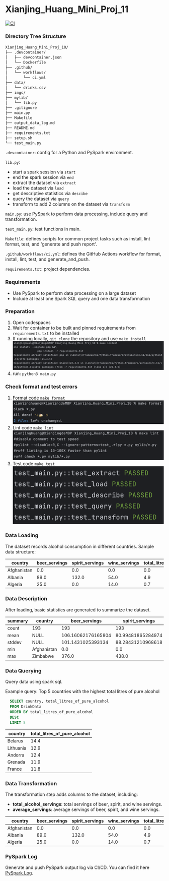 # Xianjing_Huang_Mini_Proj_11
[![CI](https://github.com/nogibjj/Xianjing_Huang_Mini_Proj_10/actions/workflows/ci.yml/badge.svg)](https://github.com/nogibjj/Xianjing_Huang_Mini_Proj_10/actions/workflows/ci.yml)

### Directory Tree Structure
```
Xianjing_Huang_Mini_Proj_10/
├── .devcontainer/
│   ├── devcontainer.json
│   └── Dockerfile
├── .github/
│   └── workflows/
│       └── ci.yml
├── data/
│   └── drinks.csv
├── imgs/
├── mylib/
│   └── lib.py
├── .gitignore
├── main.py
├── Makefile
├── output_data_log.md
├── README.md
├── requirements.txt
├── setup.sh
└── test_main.py
```
`.devcontainer`: config for a Python and PySpark environment.

`lib.py`: 
* start a spark session via `start`
* end the spark session via `end`
* extract the dataset via `extract`
* load the dataset via `load`
* get descriptive statistics via `descibe`
* query the dataset via `query`
* transform to add 2 columns on the dataset via `transform`

`main.py`: use PySpark to perform data processing, include query and transformation.

`test_main.py`: test functions in main.

`Makefile`: defines scripts for common project tasks such as install, lint format, test, and 'generate and push report'.

`.github/workflows/ci.yml`: defines the GitHub Actions workflow for format, install, lint, test, and generate_and_push.

`requirements.txt`: project dependencies.

### Requirements
* Use PySpark to perform data processing on a large dataset
* Include at least one Spark SQL query and one data transformation

### Preparation
1. Open codespaces
2. Wait for container to be built and pinned requirements from `requirements.txt` to be installed
3. If running locally, `git clone` the repository and use `make install`
   ![0](/imgs/000.png)
4. run: `python3 main.py`

### Check format and test errors
1. Format code `make format`
   ![1](/imgs/001.png)
2. Lint code `make lint`
   ![2](/imgs/002.png)
3. Test code `make test`
   ![3](/imgs/003.png)

### Data Loading
The dataset records alcohol consumption in different countries.
Sample data structure:

|          country|beer_servings|spirit_servings|wine_servings|total_litres_of_pure_alcohol|
|-----------------|-------------|---------------|-------------|----------------------------|
|      Afghanistan|          0.0|            0.0|          0.0|                         0.0|
|          Albania|         89.0|          132.0|         54.0|                         4.9|
|          Algeria|         25.0|            0.0|         14.0|                         0.7|

### Data Description
After loading, basic statistics are generated to summarize the dataset.

|summary|    country|     beer_servings|  spirit_servings|    wine_servings|total_litres_of_pure_alcohol|
|-------|-----------|------------------|-----------------|-----------------|----------------------------|
|  count|        193|               193|              193|              193|                         193|
|   mean|       NULL|106.16062176165804|80.99481865284974|49.45077720207254|           4.717098425205198|
| stddev|       NULL| 101.1431025393134|88.28431210968618|79.69759845763012|          3.7732981308860754|
|    min|Afghanistan|               0.0|              0.0|              0.0|                         0.0|
|    max|   Zimbabwe|             376.0|            438.0|            370.0|                        14.4|


### Data Querying
Query data using spark sql.

Example query: Top 5 countries with the highest total litres of pure alcohol
```sql
  SELECT country, total_litres_of_pure_alcohol
  FROM DrinkData
  ORDER BY total_litres_of_pure_alcohol
  DESC
  LIMIT 5
```
|  country|total_litres_of_pure_alcohol|
|---------|----------------------------|
|  Belarus|                        14.4|
|Lithuania|                        12.9|
|  Andorra|                        12.4|
|  Grenada|                        11.9|
|   France|                        11.8|

### Data Transformation

The transformation step adds columns to the dataset, including:
- **total_alcohol_servings**: total servings of beer, spirit, and wine servings.
- **average_servings**: average servings of beer, spirit, and wine servings.

|          country|beer_servings|spirit_servings|wine_servings|total_litres_of_pure_alcohol|total_alcohol_servings|average_servings|
|-----------------|-------------|---------------|-------------|----------------------------|----------------------|----------------|
|      Afghanistan|          0.0|            0.0|          0.0|                         0.0|                   0.0|             0.0|
|          Albania|         89.0|          132.0|         54.0|                         4.9|                 275.0|           91.67|
|          Algeria|         25.0|            0.0|         14.0|                         0.7|                  39.0|            13.0|

### PySpark Log
Generate and push PySpark output log via CI/CD.
You can find it here [PySpark Log](/output_data_log.md).